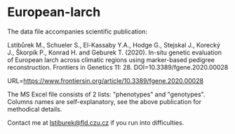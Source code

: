 # European-larch

The data file accompanies scientific publication:

Lstibůrek M., Schueler S., El-Kassaby Y.A., Hodge G., Stejskal J., Korecký J., Škorpík P., Konrad H. and Geburek T. (2020). In-situ genetic evaluation of European larch across climatic regions using marker-based pedigree reconstruction. Frontiers in Genetics 11: 28. DOI=10.3389/fgene.2020.00028     

URL=https://www.frontiersin.org/article/10.3389/fgene.2020.00028

The MS Excel file consists of 2 lists: "phenotypes" and "genotypes". Columns names are self-explanatory, see the above publication for methodical details.

Contact me at lstiburek@fld.czu.cz if you run into difficulties.
